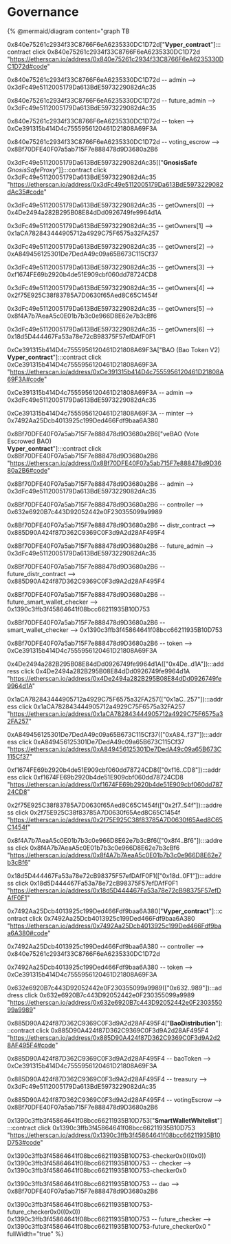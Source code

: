 # Governance



{% @mermaid/diagram content="graph TB

0x840e75261c2934f33C8766F6eA6235330DC1D72d["<b>Vyper_contract</b>"]:::contract
click 0x840e75261c2934f33C8766F6eA6235330DC1D72d "https://etherscan.io/address/0x840e75261c2934f33C8766F6eA6235330DC1D72d#code"

0x840e75261c2934f33C8766F6eA6235330DC1D72d -- admin --> 0x3dFc49e5112005179Da613BdE5973229082dAc35

0x840e75261c2934f33C8766F6eA6235330DC1D72d -- future_admin --> 0x3dFc49e5112005179Da613BdE5973229082dAc35

0x840e75261c2934f33C8766F6eA6235330DC1D72d -- token --> 0xCe391315b414D4c7555956120461D21808A69F3A

0x840e75261c2934f33C8766F6eA6235330DC1D72d -- voting_escrow --> 0x8Bf70DFE40F07a5ab715F7e888478d9D3680a2B6

0x3dFc49e5112005179Da613BdE5973229082dAc35[["<b>GnosisSafe</b><br><i>GnosisSafeProxy</i>"]]:::contract
click 0x3dFc49e5112005179Da613BdE5973229082dAc35 "https://etherscan.io/address/0x3dFc49e5112005179Da613BdE5973229082dAc35#code"

0x3dFc49e5112005179Da613BdE5973229082dAc35 -- getOwners[0] --> 0x4De2494a282B295B08E84dDd0926749fe9964d1A

0x3dFc49e5112005179Da613BdE5973229082dAc35 -- getOwners[1] --> 0x1aCA782843444905712a4929C75F6575a32FA257

0x3dFc49e5112005179Da613BdE5973229082dAc35 -- getOwners[2] --> 0xA849456125301De7DedA49c09a65B673C115Cf37

0x3dFc49e5112005179Da613BdE5973229082dAc35 -- getOwners[3] --> 0xf1674FE69b2920b4de51E909cbf060dd78724CD8

0x3dFc49e5112005179Da613BdE5973229082dAc35 -- getOwners[4] --> 0x2f75E925C38f83785A7D0630f65Aed8C65C1454f

0x3dFc49e5112005179Da613BdE5973229082dAc35 -- getOwners[5] --> 0x8f4A7b7AeaA5c0E01b7b3c0e966D8E62e7b3cBf6

0x3dFc49e5112005179Da613BdE5973229082dAc35 -- getOwners[6] --> 0x18d5D444467Fa53a78e72cB98375F57efDAfF0F1

0xCe391315b414D4c7555956120461D21808A69F3A["BAO (Bao Token V2)<br><b>Vyper_contract</b>"]:::contract
click 0xCe391315b414D4c7555956120461D21808A69F3A "https://etherscan.io/address/0xCe391315b414D4c7555956120461D21808A69F3A#code"

0xCe391315b414D4c7555956120461D21808A69F3A -- admin --> 0x3dFc49e5112005179Da613BdE5973229082dAc35

0xCe391315b414D4c7555956120461D21808A69F3A -- minter --> 0x7492Aa25Dcb4013925c199Ded466Fdf9baa6A380

0x8Bf70DFE40F07a5ab715F7e888478d9D3680a2B6["veBAO (Vote Escrowed BAO)<br><b>Vyper_contract</b>"]:::contract
click 0x8Bf70DFE40F07a5ab715F7e888478d9D3680a2B6 "https://etherscan.io/address/0x8Bf70DFE40F07a5ab715F7e888478d9D3680a2B6#code"

0x8Bf70DFE40F07a5ab715F7e888478d9D3680a2B6 -- admin --> 0x3dFc49e5112005179Da613BdE5973229082dAc35

0x8Bf70DFE40F07a5ab715F7e888478d9D3680a2B6 -- controller --> 0x632e6920B7c443D92052442e0F230355099a9989

0x8Bf70DFE40F07a5ab715F7e888478d9D3680a2B6 -- distr_contract --> 0x885D90A424f87D362C9369C0F3d9A2d28AF495F4

0x8Bf70DFE40F07a5ab715F7e888478d9D3680a2B6 -- future_admin --> 0x3dFc49e5112005179Da613BdE5973229082dAc35

0x8Bf70DFE40F07a5ab715F7e888478d9D3680a2B6 -- future_distr_contract --> 0x885D90A424f87D362C9369C0F3d9A2d28AF495F4

0x8Bf70DFE40F07a5ab715F7e888478d9D3680a2B6 -- future_smart_wallet_checker --> 0x1390c3ffb3f45864641f08bcc66211935B10D753

0x8Bf70DFE40F07a5ab715F7e888478d9D3680a2B6 -- smart_wallet_checker --> 0x1390c3ffb3f45864641f08bcc66211935B10D753

0x8Bf70DFE40F07a5ab715F7e888478d9D3680a2B6 -- token --> 0xCe391315b414D4c7555956120461D21808A69F3A

0x4De2494a282B295B08E84dDd0926749fe9964d1A(["0x4De..d1A"]):::address
click 0x4De2494a282B295B08E84dDd0926749fe9964d1A "https://etherscan.io/address/0x4De2494a282B295B08E84dDd0926749fe9964d1A"

0x1aCA782843444905712a4929C75F6575a32FA257(["0x1aC..257"]):::address
click 0x1aCA782843444905712a4929C75F6575a32FA257 "https://etherscan.io/address/0x1aCA782843444905712a4929C75F6575a32FA257"

0xA849456125301De7DedA49c09a65B673C115Cf37(["0xA84..f37"]):::address
click 0xA849456125301De7DedA49c09a65B673C115Cf37 "https://etherscan.io/address/0xA849456125301De7DedA49c09a65B673C115Cf37"

0xf1674FE69b2920b4de51E909cbf060dd78724CD8(["0xf16..CD8"]):::address
click 0xf1674FE69b2920b4de51E909cbf060dd78724CD8 "https://etherscan.io/address/0xf1674FE69b2920b4de51E909cbf060dd78724CD8"

0x2f75E925C38f83785A7D0630f65Aed8C65C1454f(["0x2f7..54f"]):::address
click 0x2f75E925C38f83785A7D0630f65Aed8C65C1454f "https://etherscan.io/address/0x2f75E925C38f83785A7D0630f65Aed8C65C1454f"

0x8f4A7b7AeaA5c0E01b7b3c0e966D8E62e7b3cBf6(["0x8f4..Bf6"]):::address
click 0x8f4A7b7AeaA5c0E01b7b3c0e966D8E62e7b3cBf6 "https://etherscan.io/address/0x8f4A7b7AeaA5c0E01b7b3c0e966D8E62e7b3cBf6"

0x18d5D444467Fa53a78e72cB98375F57efDAfF0F1(["0x18d..0F1"]):::address
click 0x18d5D444467Fa53a78e72cB98375F57efDAfF0F1 "https://etherscan.io/address/0x18d5D444467Fa53a78e72cB98375F57efDAfF0F1"

0x7492Aa25Dcb4013925c199Ded466Fdf9baa6A380["<b>Vyper_contract</b>"]:::contract
click 0x7492Aa25Dcb4013925c199Ded466Fdf9baa6A380 "https://etherscan.io/address/0x7492Aa25Dcb4013925c199Ded466Fdf9baa6A380#code"

0x7492Aa25Dcb4013925c199Ded466Fdf9baa6A380 -- controller --> 0x840e75261c2934f33C8766F6eA6235330DC1D72d

0x7492Aa25Dcb4013925c199Ded466Fdf9baa6A380 -- token --> 0xCe391315b414D4c7555956120461D21808A69F3A

0x632e6920B7c443D92052442e0F230355099a9989(["0x632..989"]):::address
click 0x632e6920B7c443D92052442e0F230355099a9989 "https://etherscan.io/address/0x632e6920B7c443D92052442e0F230355099a9989"

0x885D90A424f87D362C9369C0F3d9A2d28AF495F4["<b>BaoDistribution</b>"]:::contract
click 0x885D90A424f87D362C9369C0F3d9A2d28AF495F4 "https://etherscan.io/address/0x885D90A424f87D362C9369C0F3d9A2d28AF495F4#code"

0x885D90A424f87D362C9369C0F3d9A2d28AF495F4 -- baoToken --> 0xCe391315b414D4c7555956120461D21808A69F3A

0x885D90A424f87D362C9369C0F3d9A2d28AF495F4 -- treasury --> 0x3dFc49e5112005179Da613BdE5973229082dAc35

0x885D90A424f87D362C9369C0F3d9A2d28AF495F4 -- votingEscrow --> 0x8Bf70DFE40F07a5ab715F7e888478d9D3680a2B6

0x1390c3ffb3f45864641f08bcc66211935B10D753["<b>SmartWalletWhitelist</b>"]:::contract
click 0x1390c3ffb3f45864641f08bcc66211935B10D753 "https://etherscan.io/address/0x1390c3ffb3f45864641f08bcc66211935B10D753#code"

0x1390c3ffb3f45864641f08bcc66211935B10D753-checker0x0((0x0))
0x1390c3ffb3f45864641f08bcc66211935B10D753 -- checker --> 0x1390c3ffb3f45864641f08bcc66211935B10D753-checker0x0

0x1390c3ffb3f45864641f08bcc66211935B10D753 -- dao --> 0x8Bf70DFE40F07a5ab715F7e888478d9D3680a2B6

0x1390c3ffb3f45864641f08bcc66211935B10D753-future_checker0x0((0x0))
0x1390c3ffb3f45864641f08bcc66211935B10D753 -- future_checker --> 0x1390c3ffb3f45864641f08bcc66211935B10D753-future_checker0x0
" fullWidth="true" %}
